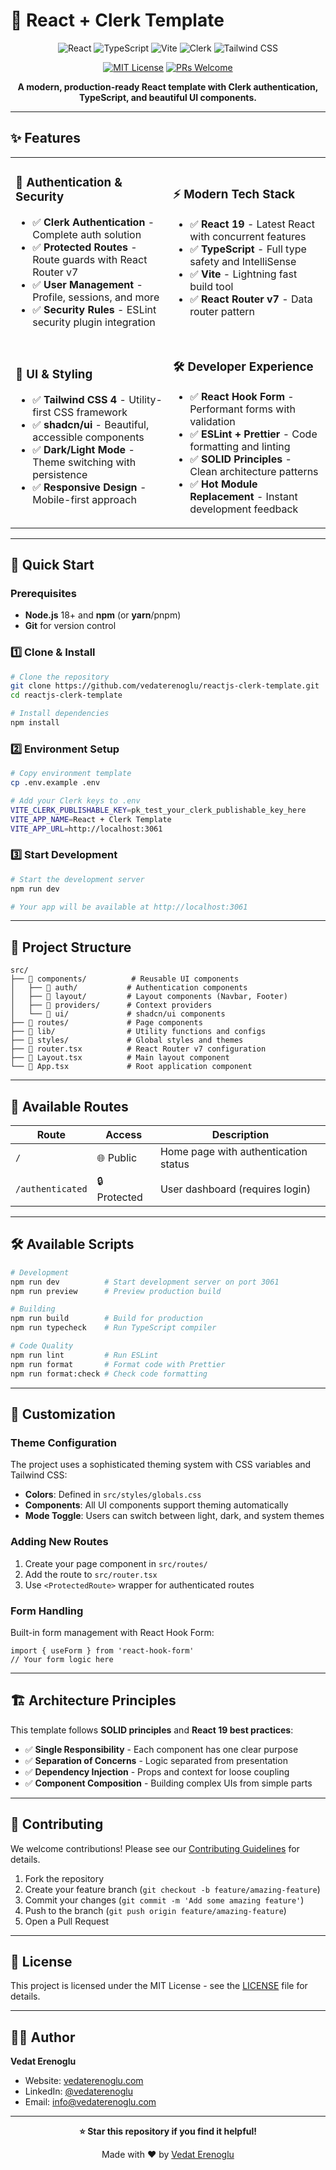 # 🚀 React + Clerk Template

<div align="center">

![React](https://img.shields.io/badge/React-19.1.0-61DAFB?style=for-the-badge&logo=react&logoColor=white)
![TypeScript](https://img.shields.io/badge/TypeScript-5.8.3-3178C6?style=for-the-badge&logo=typescript&logoColor=white)
![Vite](https://img.shields.io/badge/Vite-7.0.4-646CFF?style=for-the-badge&logo=vite&logoColor=white)
![Clerk](https://img.shields.io/badge/Clerk-Auth-6C47FF?style=for-the-badge&logo=clerk&logoColor=white)
![Tailwind CSS](https://img.shields.io/badge/Tailwind_CSS-4.1.11-38B2AC?style=for-the-badge&logo=tailwind-css&logoColor=white)

[![MIT License](https://img.shields.io/badge/License-MIT-green.svg?style=for-the-badge)](https://choosealicense.com/licenses/mit/)
[![PRs Welcome](https://img.shields.io/badge/PRs-welcome-brightgreen.svg?style=for-the-badge)](http://makeapullrequest.com)

**A modern, production-ready React template with Clerk authentication, TypeScript, and beautiful UI components.**

</div>

---

## ✨ Features

<table>
<tr>
<td width="50%">

### 🔐 **Authentication & Security**

- ✅ **Clerk Authentication** - Complete auth solution
- ✅ **Protected Routes** - Route guards with React Router v7
- ✅ **User Management** - Profile, sessions, and more
- ✅ **Security Rules** - ESLint security plugin integration

</td>
<td width="50%">

### ⚡ **Modern Tech Stack**

- ✅ **React 19** - Latest React with concurrent features
- ✅ **TypeScript** - Full type safety and IntelliSense
- ✅ **Vite** - Lightning fast build tool
- ✅ **React Router v7** - Data router pattern

</td>
</tr>
<tr>
<td width="50%">

### 🎨 **UI & Styling**

- ✅ **Tailwind CSS 4** - Utility-first CSS framework
- ✅ **shadcn/ui** - Beautiful, accessible components
- ✅ **Dark/Light Mode** - Theme switching with persistence
- ✅ **Responsive Design** - Mobile-first approach

</td>
<td width="50%">

### 🛠️ **Developer Experience**

- ✅ **React Hook Form** - Performant forms with validation
- ✅ **ESLint + Prettier** - Code formatting and linting
- ✅ **SOLID Principles** - Clean architecture patterns
- ✅ **Hot Module Replacement** - Instant development feedback

</td>
</tr>
</table>

---

## 🚀 Quick Start

### Prerequisites

- **Node.js** 18+ and **npm** (or **yarn**/pnpm)
- **Git** for version control

### 1️⃣ Clone & Install

```bash
# Clone the repository
git clone https://github.com/vedaterenoglu/reactjs-clerk-template.git
cd reactjs-clerk-template

# Install dependencies
npm install
```

### 2️⃣ Environment Setup

```bash
# Copy environment template
cp .env.example .env

# Add your Clerk keys to .env
VITE_CLERK_PUBLISHABLE_KEY=pk_test_your_clerk_publishable_key_here
VITE_APP_NAME=React + Clerk Template
VITE_APP_URL=http://localhost:3061
```

### 3️⃣ Start Development

```bash
# Start the development server
npm run dev

# Your app will be available at http://localhost:3061
```

---

## 📁 Project Structure

```
src/
├── 📁 components/          # Reusable UI components
│   ├── 📁 auth/           # Authentication components
│   ├── 📁 layout/         # Layout components (Navbar, Footer)
│   ├── 📁 providers/      # Context providers
│   └── 📁 ui/             # shadcn/ui components
├── 📁 routes/             # Page components
├── 📁 lib/                # Utility functions and configs
├── 📁 styles/             # Global styles and themes
├── 📄 router.tsx          # React Router v7 configuration
├── 📄 Layout.tsx          # Main layout component
└── 📄 App.tsx             # Root application component
```

---

## 🎯 Available Routes

| Route            | Access       | Description                          |
| ---------------- | ------------ | ------------------------------------ |
| `/`              | 🌐 Public    | Home page with authentication status |
| `/authenticated` | 🔒 Protected | User dashboard (requires login)      |

---

## 🛠️ Available Scripts

```bash
# Development
npm run dev          # Start development server on port 3061
npm run preview      # Preview production build

# Building
npm run build        # Build for production
npm run typecheck    # Run TypeScript compiler

# Code Quality
npm run lint         # Run ESLint
npm run format       # Format code with Prettier
npm run format:check # Check code formatting
```

---

## 🎨 Customization

### Theme Configuration

The project uses a sophisticated theming system with CSS variables and Tailwind CSS:

- **Colors**: Defined in `src/styles/globals.css`
- **Components**: All UI components support theming automatically
- **Mode Toggle**: Users can switch between light, dark, and system themes

### Adding New Routes

1. Create your page component in `src/routes/`
2. Add the route to `src/router.tsx`
3. Use `<ProtectedRoute>` wrapper for authenticated routes

### Form Handling

Built-in form management with React Hook Form:

```tsx
import { useForm } from 'react-hook-form'
// Your form logic here
```

---

## 🏗️ Architecture Principles

This template follows **SOLID principles** and **React 19 best practices**:

- ✅ **Single Responsibility** - Each component has one clear purpose
- ✅ **Separation of Concerns** - Logic separated from presentation
- ✅ **Dependency Injection** - Props and context for loose coupling
- ✅ **Component Composition** - Building complex UIs from simple parts

---

## 🤝 Contributing

We welcome contributions! Please see our [Contributing Guidelines](CONTRIBUTING.md) for details.

1. Fork the repository
2. Create your feature branch (`git checkout -b feature/amazing-feature`)
3. Commit your changes (`git commit -m 'Add some amazing feature'`)
4. Push to the branch (`git push origin feature/amazing-feature`)
5. Open a Pull Request

---

## 📄 License

This project is licensed under the MIT License - see the [LICENSE](LICENSE) file for details.

---

## 👨‍💻 Author

**Vedat Erenoglu**

- Website: [vedaterenoglu.com](https://vedaterenoglu.com)
- LinkedIn: [@vedaterenoglu](https://www.linkedin.com/in/vedaterenoglu/)
- Email: info@vedaterenoglu.com

---

<div align="center">

**⭐ Star this repository if you find it helpful!**

Made with ❤️ by [Vedat Erenoglu](https://vedaterenoglu.com)

</div>
